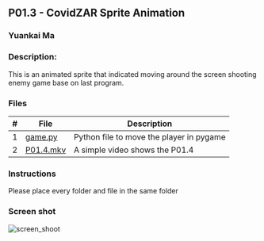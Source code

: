 ## P01.3 - CovidZAR Sprite Animation
### Yuankai Ma
### Description:

This is an animated sprite that indicated moving around the screen shooting enemy game base on last program.

### Files

|   #   | File            | Description                                        |
| :---: | --------------- | -------------------------------------------------- |
| 1 | <a href="https://github.com/Kyrie-Ma/4443-2D-PyGame-Ma/blob/master/Assignments/P01.4/game.py" > game.py | Python file to move the player in pygame |
| 2 | <a href="https://github.com/Kyrie-Ma/4443-2D-PyGame-Ma/blob/master/Assignments/P01.4/Video%20for%20P01.4.mkv" > P01.4.mkv | A simple video shows the P01.4 |

### Instructions

Please place every folder and file in the same folder

### Screen shot
![screen_shoot](https://user-images.githubusercontent.com/60235679/89683150-9ea12180-d8bd-11ea-9516-7ecdedc2168d.png)
